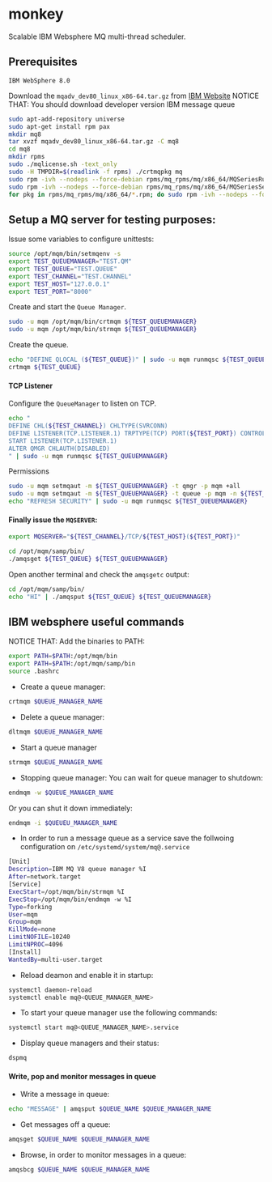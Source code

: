# monkey

Scalable IBM Websphere MQ multi-thread scheduler.

## Prerequisites

`IBM WebSphere 8.0`

Download the `mqadv_dev80_linux_x86-64.tar.gz` from [IBM Website](https://developer.ibm.com/messaging/mq-downloads/)
NOTICE THAT: You should download developer version IBM message queue

```bash
sudo apt-add-repository universe
sudo apt-get install rpm pax
mkdir mq8
tar xvzf mqadv_dev80_linux_x86-64.tar.gz -C mq8
cd mq8
mkdir rpms
sudo ./mqlicense.sh -text_only
sudo -H TMPDIR=$(readlink -f rpms) ./crtmqpkg mq
sudo rpm -ivh --nodeps --force-debian rpms/mq_rpms/mq/x86_64/MQSeriesRuntime*.rpm
sudo rpm -ivh --nodeps --force-debian rpms/mq_rpms/mq/x86_64/MQSeriesServer*.rpm
for pkg in rpms/mq_rpms/mq/x86_64/*.rpm; do sudo rpm -ivh --nodeps --force-debian $pkg; done

```

## Setup a MQ server for testing purposes:

Issue some variables to configure unittests:

```bash
source /opt/mqm/bin/setmqenv -s
export TEST_QUEUEMANAGER="TEST.QM"
export TEST_QUEUE="TEST.QUEUE"
export TEST_CHANNEL="TEST.CHANNEL"
export TEST_HOST="127.0.0.1"
export TEST_PORT="8000"
```

Create and start the `Queue Manager`.

```bash
sudo -u mqm /opt/mqm/bin/crtmqm ${TEST_QUEUEMANAGER}
sudo -u mqm /opt/mqm/bin/strmqm ${TEST_QUEUEMANAGER}
```

Create the queue.

```bash
echo "DEFINE QLOCAL (${TEST_QUEUE})" | sudo -u mqm runmqsc ${TEST_QUEUEMANAGER}
crtmqm ${TEST_QUEUE}
```

#### TCP Listener


Configure the `QueueManager` to listen on TCP.

```bash
echo "
DEFINE CHL(${TEST_CHANNEL}) CHLTYPE(SVRCONN)
DEFINE LISTENER(TCP.LISTENER.1) TRPTYPE(TCP) PORT(${TEST_PORT}) CONTROL(QMGR) REPLACE
START LISTENER(TCP.LISTENER.1)
ALTER QMGR CHLAUTH(DISABLED)
" | sudo -u mqm runmqsc ${TEST_QUEUEMANAGER}
```

Permissions

```bash
sudo -u mqm setmqaut -m ${TEST_QUEUEMANAGER} -t qmgr -p mqm +all
sudo -u mqm setmqaut -m ${TEST_QUEUEMANAGER} -t queue -p mqm -n ${TEST_QUEUE} +all
echo "REFRESH SECURITY" | sudo -u mqm runmqsc ${TEST_QUEUEMANAGER}
```


#### Finally issue the `MQSERVER`:

```bash
export MQSERVER="${TEST_CHANNEL}/TCP/${TEST_HOST}(${TEST_PORT})"
```

```bash
cd /opt/mqm/samp/bin/
./amqsget ${TEST_QUEUE} ${TEST_QUEUEMANAGER}
```

Open another terminal and check the `amqsgetc` output:
```bash
cd /opt/mqm/samp/bin/
echo "HI" | ./amqsput ${TEST_QUEUE} ${TEST_QUEUEMANAGER}
```


## IBM websphere useful commands
NOTICE THAT: Add the binaries to PATH:
```bash 
export PATH=$PATH:/opt/mqm/bin
export PATH=$PATH:/opt/mqm/samp/bin
source .bashrc
```
+ Create a queue manager:
```bash 
crtmqm $QUEUE_MANAGER_NAME
```

+ Delete a queue manager:
```bash
dltmqm $QUEUE_MANAGER_NAME
```

+ Start a queue manager
```bash
strmqm $QUEUE_MANAGER_NAME
```

+ Stopping queue manager:
You can wait for queue manager to shutdown:
```bash
endmqm -w $QUEUE_MANAGER_NAME
```
Or you can shut it down immediately:
```bash
endmqm -i $QUEUEU_MANAGER_NAME
```

+ In order to run a message queue as a service save the follwoing configuration
    on `/etc/systemd/system/mq@.service`

```bash
[Unit]
Description=IBM MQ V8 queue manager %I
After=network.target
[Service]
ExecStart=/opt/mqm/bin/strmqm %I
ExecStop=/opt/mqm/bin/endmqm -w %I
Type=forking
User=mqm
Group=mqm
KillMode=none
LimitNOFILE=10240
LimitNPROC=4096
[Install]
WantedBy=multi-user.target
```

+ Reload deamon and enable it in startup:
```bash
systemctl daemon-reload
systemctl enable mq@<QUEUE_MANAGER_NAME>
```

+ To start your queue manager use the following commands:
```bash
systemctl start mq@<QUEUE_MANAGER_NAME>.service
```

+ Display queue managers and their status:
```bash
dspmq
```

#### Write, pop and monitor messages in queue

+ Write a message in queue:
```bash
echo "MESSAGE" | amqsput $QUEUE_NAME $QUEUE_MANAGER_NAME
```

+ Get messages off a queue:
```bash
amqsget $QUEUE_NAME $QUEUE_MANAGER_NAME
```

+ Browse, in order to monitor messages in a queue:
```bash
amqsbcg $QUEUE_NAME $QUEUE_MANAGER_NAME
```
